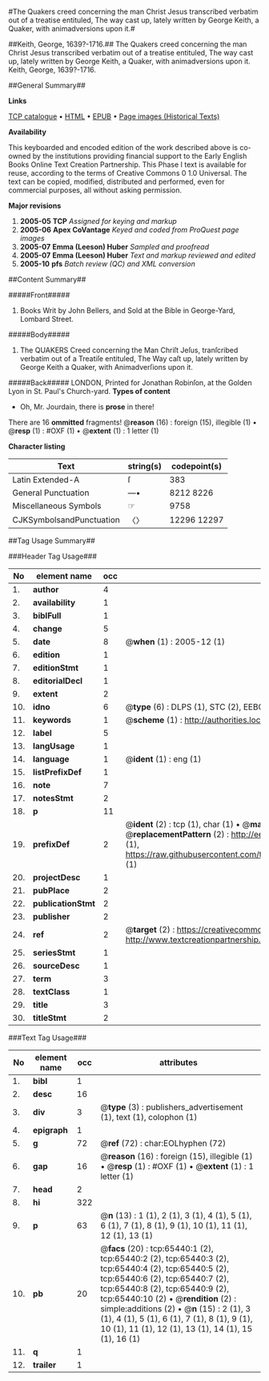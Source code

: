 #The Quakers creed concerning the man Christ Jesus transcribed verbatim out of a treatise entituled, The way cast up, lately written by George Keith, a Quaker, with animadversions upon it.#

##Keith, George, 1639?-1716.##
The Quakers creed concerning the man Christ Jesus transcribed verbatim out of a treatise entituled, The way cast up, lately written by George Keith, a Quaker, with animadversions upon it.
Keith, George, 1639?-1716.

##General Summary##

**Links**

[TCP catalogue](http://www.ota.ox.ac.uk/tcp/)  • 
[HTML](http://tei.it.ox.ac.uk/tcp/Texts-HTML/free/A70/A70194.html)  • 
[EPUB](http://tei.it.ox.ac.uk/tcp/Texts-EPUB/free/A70/A70194.epub) • 
[Page images (Historical Texts)](https://data.historicaltexts.jisc.ac.uk/view?pubId=eebo-12661772e&pageId=eebo-12661772e-65440-1)

**Availability**

This keyboarded and encoded edition of the
	       work described above is co-owned by the institutions
	       providing financial support to the Early English Books
	       Online Text Creation Partnership. This Phase I text is
	       available for reuse, according to the terms of Creative
	       Commons 0 1.0 Universal. The text can be copied,
	       modified, distributed and performed, even for
	       commercial purposes, all without asking permission.

**Major revisions**

1. __2005-05__ __TCP__ *Assigned for keying and markup*
1. __2005-06__ __Apex CoVantage__ *Keyed and coded from ProQuest page images*
1. __2005-07__ __Emma (Leeson) Huber__ *Sampled and proofread*
1. __2005-07__ __Emma (Leeson) Huber__ *Text and markup reviewed and edited*
1. __2005-10__ __pfs__ *Batch review (QC) and XML conversion*

##Content Summary##

#####Front#####

1. Books Writ by John Bellers, and Sold at the Bible in George-Yard, Lombard Street.

#####Body#####

1. The QUAKERS Creed concerning the Man Chriſt Jeſus, tranſcribed verbatim out of a Treatiſe entituled, The Way caſt up, lately written by George Keith a Quaker, with Animadverſions upon it.

#####Back#####
LONDON, Printed for Jonathan Robinſon, at the Golden Lyon in St. Paul's Church-yard.
**Types of content**

  * Oh, Mr. Jourdain, there is **prose** in there!

There are 16 **ommitted** fragments! 
 @__reason__ (16) : foreign (15), illegible (1)  •  @__resp__ (1) : #OXF (1)  •  @__extent__ (1) : 1 letter (1)

**Character listing**


|Text|string(s)|codepoint(s)|
|---|---|---|
|Latin Extended-A|ſ|383|
|General Punctuation|—•|8212 8226|
|Miscellaneous Symbols|☞|9758|
|CJKSymbolsandPunctuation|〈〉|12296 12297|

##Tag Usage Summary##

###Header Tag Usage###

|No|element name|occ|attributes|
|---|---|---|---|
|1.|__author__|4||
|2.|__availability__|1||
|3.|__biblFull__|1||
|4.|__change__|5||
|5.|__date__|8| @__when__ (1) : 2005-12 (1)|
|6.|__edition__|1||
|7.|__editionStmt__|1||
|8.|__editorialDecl__|1||
|9.|__extent__|2||
|10.|__idno__|6| @__type__ (6) : DLPS (1), STC (2), EEBO-CITATION (1), OCLC (1), VID (1)|
|11.|__keywords__|1| @__scheme__ (1) : http://authorities.loc.gov/ (1)|
|12.|__label__|5||
|13.|__langUsage__|1||
|14.|__language__|1| @__ident__ (1) : eng (1)|
|15.|__listPrefixDef__|1||
|16.|__note__|7||
|17.|__notesStmt__|2||
|18.|__p__|11||
|19.|__prefixDef__|2| @__ident__ (2) : tcp (1), char (1)  •  @__matchPattern__ (2) : ([0-9\-]+):([0-9IVX]+) (1), (.+) (1)  •  @__replacementPattern__ (2) : http://eebo.chadwyck.com/downloadtiff?vid=$1&page=$2 (1), https://raw.githubusercontent.com/textcreationpartnership/Texts/master/tcpchars.xml#$1 (1)|
|20.|__projectDesc__|1||
|21.|__pubPlace__|2||
|22.|__publicationStmt__|2||
|23.|__publisher__|2||
|24.|__ref__|2| @__target__ (2) : https://creativecommons.org/publicdomain/zero/1.0/ (1), http://www.textcreationpartnership.org/docs/. (1)|
|25.|__seriesStmt__|1||
|26.|__sourceDesc__|1||
|27.|__term__|3||
|28.|__textClass__|1||
|29.|__title__|3||
|30.|__titleStmt__|2||


###Text Tag Usage###

|No|element name|occ|attributes|
|---|---|---|---|
|1.|__bibl__|1||
|2.|__desc__|16||
|3.|__div__|3| @__type__ (3) : publishers_advertisement (1), text (1), colophon (1)|
|4.|__epigraph__|1||
|5.|__g__|72| @__ref__ (72) : char:EOLhyphen (72)|
|6.|__gap__|16| @__reason__ (16) : foreign (15), illegible (1)  •  @__resp__ (1) : #OXF (1)  •  @__extent__ (1) : 1 letter (1)|
|7.|__head__|2||
|8.|__hi__|322||
|9.|__p__|63| @__n__ (13) : 1 (1), 2 (1), 3 (1), 4 (1), 5 (1), 6 (1), 7 (1), 8 (1), 9 (1), 10 (1), 11 (1), 12 (1), 13 (1)|
|10.|__pb__|20| @__facs__ (20) : tcp:65440:1 (2), tcp:65440:2 (2), tcp:65440:3 (2), tcp:65440:4 (2), tcp:65440:5 (2), tcp:65440:6 (2), tcp:65440:7 (2), tcp:65440:8 (2), tcp:65440:9 (2), tcp:65440:10 (2)  •  @__rendition__ (2) : simple:additions (2)  •  @__n__ (15) : 2 (1), 3 (1), 4 (1), 5 (1), 6 (1), 7 (1), 8 (1), 9 (1), 10 (1), 11 (1), 12 (1), 13 (1), 14 (1), 15 (1), 16 (1)|
|11.|__q__|1||
|12.|__trailer__|1||
